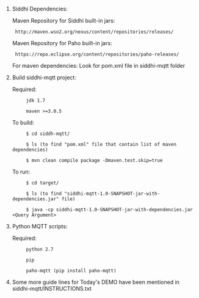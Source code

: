 1. Siddhi Dependencies:

	Maven Repository for Siddhi built-in jars: 

		http://maven.wso2.org/nexus/content/repositories/releases/
	
	Maven Repository for Paho built-in jars:

		https://repo.eclipse.org/content/repositories/paho-releases/
	
	For maven dependencies:
		Look for pom.xml file in siddhi-mqtt folder
	
2. Build siddhi-mqtt project:
	
	Required:   
                        
			jdk 1.7
                        
			maven >=3.0.5
				
	To build: 	

			$ cd siddh-mqtt/
			
			$ ls (to find "pom.xml" file that contain list of maven dependencies)
			
			$ mvn clean compile package -Dmaven.test.skip=true
				
	To run:		
	
			$ cd target/
			
			$ ls (to find "siddhi-mqtt-1.0-SNAPSHOT-jar-with-dependencies.jar" file)
			
			$ java -cp siddhi-mqtt-1.0-SNAPSHOT-jar-with-dependencies.jar <Query Argument>
				
3. Python MQTT scripts:
	
	Required: 	
			
			python 2.7
			
			pip
			
			paho-mqtt (pip install paho-mqtt)

4. Some more guide lines for Today's DEMO have been mentioned in siddhi-mqtt/INSTRUCTIONS.txt
 
